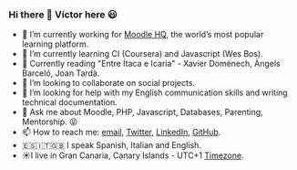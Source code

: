 ### Hi there 👋 Víctor here :smiley:

- 🔭 I’m currently working for [Moodle HQ](https://moodle.com/), the world’s most popular learning platform.
- 🌱 I’m currently learning CI (Coursera) and Javascript (Wes Bos).
- :orange_book: Currently reading "Entre Ítaca e Icaria" - Xavier Domènech, Àngels Barceló, Joan Tardà.
- 👯 I’m looking to collaborate on social projects.
- 🤔 I’m looking for help with my English communication skills and writing technical documentation.
- 💬 Ask me about Moodle, PHP, Javascript, Databases, Parenting, Mentorship. :stuck_out_tongue_closed_eyes:
- 📫 How to reach me: [email](fitodeniz@gmail.com), [Twitter](https://twitter.com/victordeniz), [LinkedIn](https://www.linkedin.com/in/victordeniz/), [GitHub](https://github.com/victordeniz).
- :es::it::uk: I speak Spanish, Italian and English.
- :sunny:I live in Gran Canaria, Canary Islands - UTC+1 [Timezone](https://www.timeanddate.com/time/zone/spain/las-palmas).
